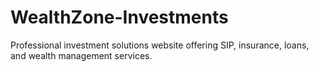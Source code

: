 # WealthZone-Investments
Professional investment solutions website offering SIP, insurance, loans, and wealth management services.
